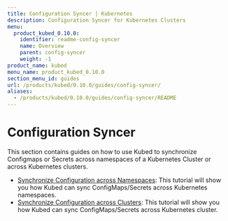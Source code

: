 ```yaml
---
title: Configuration Syncer | Kubernetes
description: Configuration Syncer for Kubernetes Clusters
menu:
  product_kubed_0.10.0:
    identifier: readme-config-syncer
    name: Overview
    parent: config-syncer
    weight: -1
product_name: kubed
menu_name: product_kubed_0.10.0
section_menu_id: guides
url: /products/kubed/0.10.0/guides/config-syncer/
aliases:
  - /products/kubed/0.10.0/guides/config-syncer/README
---
```


# Configuration Syncer

This section contains guides on how to use Kubed to synchronize Configmaps or Secrets across namespaces of a Kubernetes Cluster or across Kubernetes clusters.

- [Synchronize Configuration across Namespaces](/products/kubed/0.10.0/guides/config-syncer/intra-cluster): This tutorial will show you how Kubed can sync ConfigMaps/Secrets across Kubernetes namespaces.
- [Synchronize Configuration across Clusters](/products/kubed/0.10.0/guides/config-syncer/inter-cluster): This tutorial will show you how Kubed can sync ConfigMaps/Secrets across Kubernetes cluster.

